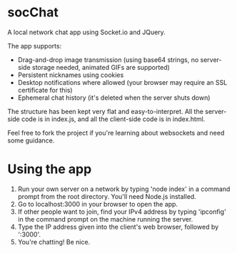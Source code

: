 # socChat
A local network chat app using Socket.io and JQuery.

The app supports:

* Drag-and-drop image transmission (using base64 strings, no server-side storage needed, animated GIFs are supported)
* Persistent nicknames using cookies
* Desktop notifications where allowed (your browser may require an SSL certificate for this)
* Ephemeral chat history (it's deleted when the server shuts down)

The structure has been kept very flat and easy-to-interpret. All the server-side code is in index.js, and all the client-side code is in index.html.

Feel free to fork the project if you're learning about websockets and need some guidance.

# Using the app

1. Run your own server on a network by typing 'node index' in a command prompt from the root directory. You'll need Node.js installed.
2. Go to localhost:3000 in your browser to open the app.
3. If other people want to join, find your IPv4 address by typing 'ipconfig' in the command prompt on the machine running the server.
4. Type the IP address given into the client's web browser, followed by ':3000'.
5. You're chatting! Be nice.
